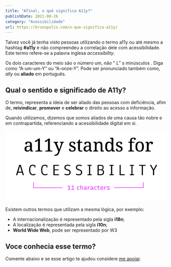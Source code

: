 ```yaml
---
title: "Afinal, o quê significa A11y?"
publishDate: 2021-08-26
category: "Acessibilidade"
url: https://brunopulis.com/o-que-significa-a11y/
---
```

Talvez você já tenha visto pessoas utilizando o termo a11y ou até mesmo a hashtag **#a11y** e não compreendeu a correlação dele com acessibilidade. Este termo refere-se a palavra inglesa _accessibility_.

Os dois caracteres do meio são o número um, não ” _L”_ s minúsculos . Diga como “A-um-um-Y” ou “A-onze-Y”. Pode ser pronunciado também como, _ally_ ou **aliado** em português.

## Qual o sentido e significado de A11y?

O termo, representa a ideia de ser aliado das pessoas com deficiência, afim de, **reivindicar**, **promover** e **celebrar** o direito ao acesso a informação.

Quando utilizamos, dizemos que somos aliados de uma causa tão nobre e em contrapartida, referenciando a acessibilidade digital em si.

![Sigla A11y exemplificada](images/a11y.png)

Existem outros termos que utilizam a mesma lógica, por exemplo:

- A internacionalização é representado pela sigla **i18n**;
- A localização é representada pela sigla **i10n**;
- **World Wide Web**, pode ser representado por W3

## Voce conhecia esse termo?

Comente abaixo e se esse artigo te ajudou considere [me apoiar](https://ko-fi.com/brunopulis).
